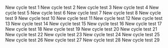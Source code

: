 New cycle test 1
New cycle test 2
New cycle test 3
New cycle test 4
New cycle test 5
New cycle test 6
New cycle test 7
New cycle test 8
New cycle test 9
New cycle test 10
New cycle test 11
New cycle test 12
New cycle test 13
New cycle test 14
New cycle test 15
New cycle test 16
New cycle test 17
New cycle test 18
New cycle test 19
New cycle test 20
New cycle test 21
New cycle test 22
New cycle test 23
New cycle test 24
New cycle test 25
New cycle test 26
New cycle test 27
New cycle test 28
New cycle test 29
